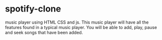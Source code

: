 # spotify-clone
 music player using HTML CSS and js. This music player will have all the features found in a typical music player. You will be able to add, play, pause and seek songs that have been added. 
